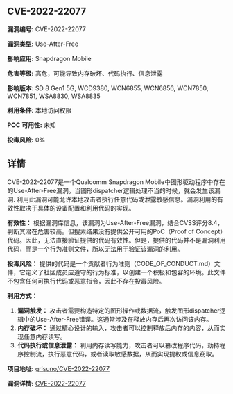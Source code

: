 ## CVE-2022-22077

**漏洞编号:** CVE-2022-22077

**漏洞类型:** Use-After-Free

**影响应用:** Snapdragon Mobile

**危害等级:** 高危，可能导致内存破坏、代码执行、信息泄露

**影响版本:** SD 8 Gen1 5G, WCD9380, WCN6855, WCN6856, WCN7850, WCN7851, WSA8830, WSA8835

**利用条件:** 本地访问权限

**POC 可用性:** 未知

**投毒风险:** 0%

## 详情

CVE-2022-22077是一个Qualcomm Snapdragon Mobile中图形驱动程序中存在的Use-After-Free漏洞。当图形dispatcher逻辑处理不当的时候，就会发生该漏洞. 利用此漏洞可能允许本地攻击者执行任意代码或泄露敏感信息。漏洞利用的有效性取决于具体的设备配置和利用代码的实现。

**有效性：**
根据漏洞库信息，该漏洞为Use-After-Free漏洞，结合CVSS评分8.4，判断其潜在危害较高。但搜索结果没有提供公开可用的PoC（Proof of Concept）代码。因此，无法直接验证提供的代码有效性。但是，提供的代码并不是漏洞利用代码，而是一个行为准则文件，所以无法用于验证该漏洞的利用。

**投毒风险：**
提供的代码是一个贡献者行为准则（CODE_OF_CONDUCT.md）文件，它定义了社区成员应遵守的行为标准，以创建一个积极和包容的环境。此文件不包含任何可执行代码或恶意指令，因此不存在投毒风险。

**利用方式：**
1.  **漏洞触发：** 攻击者需要构造特定的图形操作或数据流，触发图形dispatcher逻辑中的Use-After-Free错误。这通常涉及在释放内存后再次访问该内存。
2.  **内存破坏：** 通过精心设计的输入，攻击者可以控制释放后内存的内容，从而实现任意内存读写。
3.  **代码执行或信息泄露：** 利用内存读写能力，攻击者可以篡改程序代码，劫持程序控制流，执行恶意代码，或者读取敏感数据，从而实现提权或信息窃取。

**项目地址:** [grisuno/CVE-2022-22077](https://github.com/grisuno/CVE-2022-22077)

**漏洞详情:** [CVE-2022-22077](https://nvd.nist.gov/vuln/detail/CVE-2022-22077)